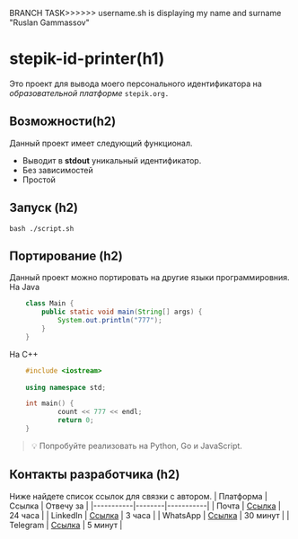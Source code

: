 BRANCH TASK>>>>>> 
username.sh is displaying my name and surname "Ruslan Gammassov"





# stepik-id-printer(h1)
Это проект для вывода моего персонального идентификатора на *образовательной платформе* ```stepik.org.```
## Возможности(h2)
Данный проект имеет следующий функционал.
* Выводит  в **stdout** уникальный идентификатор.
* Без зависимостей
* Простой
## Запуск (h2)
```bash ./script.sh```
## Портирование (h2)

Данный проект можно портировать на другие языки программировния.
На Java
```java  
	class Main {
		public static void main(String[] args) {
			System.out.println("777");
		}
	}
 ```

На C++

  
```cpp
	#include <iostream>
	
	using namespace std;

	int main() {
			count << 777 << endl;
			return 0;
	}
```
> 💡 Попробуйте реализовать на Python, Go и JavaScript.

##  Контакты разработчика (h2)
Ниже найдете список ссылок для связки с автором.
| Платформа | Ссылка | Отвечу за |
|-----------|--------|-----------|
| Почта     | [Ссылка](/) | 24 часа   |
| LinkedIn  | [Ссылка](/)  | 3 часа    |
| WhatsApp  | [Ссылка](/) | 30 минут  |
| Telegram  | [Ссылка](/)  | 5 минут   |



